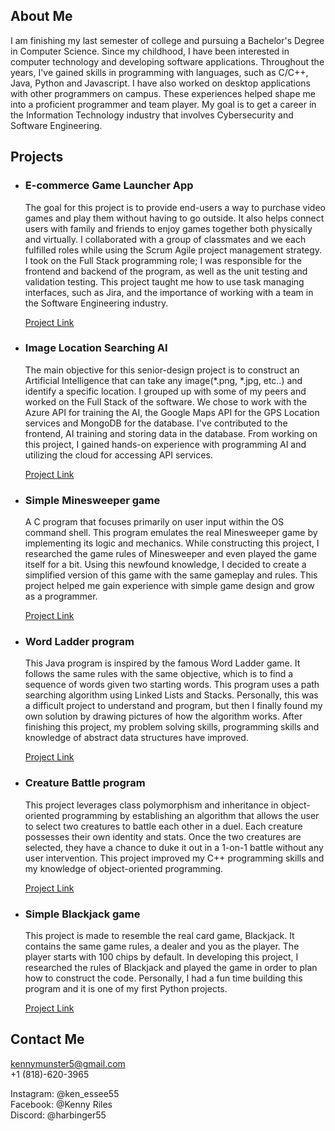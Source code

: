 About Me
--------

I am finishing my last semester of college and pursuing a Bachelor's Degree in Computer Science. Since my childhood, I have been interested in computer technology and developing software applications. Throughout the years, I've gained skills in programming with languages, such as C/C++, Java, Python and Javascript. I have also worked on desktop applications with other programmers on campus. These experiences helped shape me into a proficient programmer and team player. My goal is to get a career in the Information Technology industry that involves Cybersecurity and Software Engineering.

Projects
--------

*   ### E-commerce Game Launcher App
    
    The goal for this project is to provide end-users a way to purchase video games and play them without having to go outside. It also helps connect users with family and friends to enjoy games together both physically and virtually. I collaborated with a group of classmates and we each fulfilled roles while using the Scrum Agile project management strategy. I took on the Full Stack programming role; I was responsible for the frontend and backend of the program, as well as the unit testing and validation testing. This project taught me how to use task managing interfaces, such as Jira, and the importance of working with a team in the Software Engineering industry.
    
    [Project Link](https://github.com/KTRiles55/game-launcher)
*   ### Image Location Searching AI
    
    The main objective for this senior-design project is to construct an Artificial Intelligence that can take any image(*.png, *.jpg, etc..) and identify a specific location. I grouped up with some of my peers and worked on the Full Stack of the software. We chose to work with the Azure API for training the AI, the Google Maps API for the GPS Location services and MongoDB for the database. I've contributed to the frontend, AI training and storing data in the database. From working on this project, I gained hands-on experience with programming AI and utilizing the cloud for accessing API services.
    
    [Project Link](https://github.com/CTRLFreaksCSUN/GeoVision-AI/tree/main)
*   ### Simple Minesweeper game
    
    A C program that focuses primarily on user input within the OS command shell. This program emulates the real Minesweeper game by implementing its logic and mechanics. While constructing this project, I researched the game rules of Minesweeper and even played the game itself for a bit. Using this newfound knowledge, I decided to create a simplified version of this game with the same gameplay and rules. This project helped me gain experience with simple game design and grow as a programmer.
    
    [Project Link](https://github.com/KTRiles55/minesweeper)
*   ### Word Ladder program
    
    This Java program is inspired by the famous Word Ladder game. It follows the same rules with the same objective, which is to find a sequence of words given two starting words. This program uses a path searching algorithm using Linked Lists and Stacks. Personally, this was a difficult project to understand and program, but then I finally found my own solution by drawing pictures of how the algorithm works. After finishing this project, my problem solving skills, programming skills and knowledge of abstract data structures have improved.
    
    [Project Link](https://github.com/KTRiles55/Word_Ladder)
*   ### Creature Battle program
    
    This project leverages class polymorphism and inheritance in object-oriented programming by establishing an algorithm that allows the user to select two creatures to battle each other in a duel. Each creature possesses their own identity and stats. Once the two creatures are selected, they have a chance to duke it out in a 1-on-1 battle without any user intervention. This project improved my C++ programming skills and my knowledge of object-oriented programming.
    
    [Project Link](https://github.com/KTRiles55/Creature-Battle)
*   ### Simple Blackjack game
    
    This project is made to resemble the real card game, Blackjack. It contains the same game rules, a dealer and you as the player. The player starts with 100 chips by default. In developing this project, I researched the rules of Blackjack and played the game in order to plan how to construct the code. Personally, I had a fun time building this program and it is one of my first Python projects.
    
    [Project Link](https://github.com/KTRiles55/Blackjack)

Contact Me
----------

kennymunster5@gmail.com  
+1 (818)-620-3965  
  
Instagram: @ken\_essee55  
Facebook: @Kenny Riles  
Discord: @harbinger55
